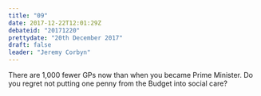 ```yaml
---
title: "09"
date: 2017-12-22T12:01:29Z
debateid: "20171220"
prettydate: "20th December 2017"
draft: false
leader: "Jeremy Corbyn"
---
```


There are 1,000 fewer GPs now than when you became Prime Minister. Do you regret not putting one penny from the Budget into social care?